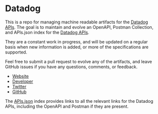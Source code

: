 # DatadogThis is a repo for managing machine readable artifacts for the [Datadog APIs](https://www.datadoghq.com/). The goal is to maintain and evolve an OpenAPI, Postman Collection, and APIs.json index for the [Datadog APIs](https://www.datadoghq.com/).They are a constant work in progress, and will be updated on a regular basis when new information is added, or more of the specifications are supported.Feel free to submit a pull request to evolve any of the artifacts, and leave GitHub issues if you have any questions, comments, or feedback.- [Website](https://www.datadoghq.com/)- [Developer](https://www.datadoghq.com/)- [Twitter](https://twitter.com/datadoghq)- [GitHub](https://github.com/datadog)The [APIs.json](https://github.com/api-evangelist/datadog/blob/master/apis.json) index provides links to all the relevant links for the Datadog APIs, including the OpenAPI and Postman if they are present.